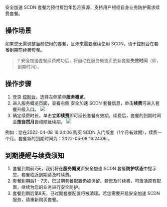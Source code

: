 安全加速 SCDN 套餐为预付费包年包月资源，支持用户根据自身业务防护需求续费套餐。

## 操作场景

如果您无需调整当前使用的套餐，且未来需要继续使用 SCDN，请于控制台在套餐到期前续费套餐。

>? 安全加速套餐续费成功后，将自动在服务概览页更新套餐**失效时间**（即，到期时间）。

## 操作步骤

1. 登录 [控制台](https://console.cloud.tencent.com/cdn)，选择左侧菜单**服务概览**。
2. 进入服务概览页面，查看右侧 安全加速 SCDN 套餐信息，单击**续费**可进入套餐升级入口。
![](https://qcloudimg.tencent-cloud.cn/raw/00cb557e713f41476e353b6fa69e21f4.jpg)
3. 确定续费时长，单击**立即续费**即可延长套餐有效期。续费后，套餐的到期时间会**按自然月**自动顺延续期。
![](https://qcloudimg.tencent-cloud.cn/raw/50a521a819cf249c4cfc3a17224028ca.jpg)

例如：您在2022-04-08 16:24:06 购买 SCDN 入门版套（1个月有效期），续费一个月，套餐新的到期时间为：2022-05-08 16:24:06 。

## 到期提醒与续费须知

1. 套餐到期前7天，我们将在**服务概览**页安全加速 SCDN 套餐**防护状态**中提示您，套餐临近到期请及时续费。
2. 套餐到期后1 - 7天，已过期套餐配置仍被保留。若您及时续费，可激活原有配置，继续为您的业务进行安全防护。
3. 套餐到期后第8天，已过期套餐配置将被清理。若您需要开启安全加速 SCDN 服务，请重新购买套餐。
